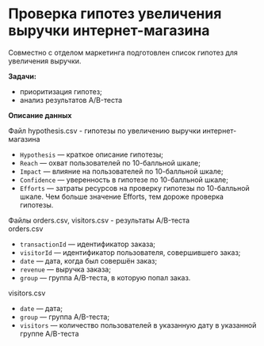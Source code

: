# Проверка гипотез увеличения выручки интернет-магазина
Совместно с отделом маркетинга подготовлен список гипотез для увеличения выручки.

**Задачи:**
- приоритизация гипотез; 
- анализ результатов A/B-теста

**Описание данных**

Файл hypothesis.csv - гипотезы по увеличению выручки интернет-магазина
* `Hypothesis` — краткое описание гипотезы;
* `Reach` — охват пользователей по 10-балльной шкале;
* `Impact` — влияние на пользователей по 10-балльной шкале;
* `Confidence` — уверенность в гипотезе по 10-балльной шкале;
* `Efforts` — затраты ресурсов на проверку гипотезы по 10-балльной шкале. Чем больше значение Efforts, тем дороже проверка гипотезы.

Файлы orders.csv, visitors.csv - результаты  A/B-теста  
orders.csv
* `transactionId` — идентификатор заказа;
* `visitorId` — идентификатор пользователя, совершившего заказ;
* `date` — дата, когда был совершён заказ;
* `revenue` — выручка заказа;
* `group` — группа A/B-теста, в которую попал заказ.  

visitors.csv
* `date` — дата;
* `group` — группа A/B-теста;
* `visitors` — количество пользователей в указанную дату в указанной группе A/B-теста
